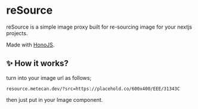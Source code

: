# reSource

reSource is a simple image proxy built for re-sourcing image for your nextjs projects.

Made with [HonoJS](https://hono.dev).

## ✨ How it works?

turn into your image url as follows;

`resource.metecan.dev/?src=https://placehold.co/600x400/EEE/31343C`

then just put in your Image component.
